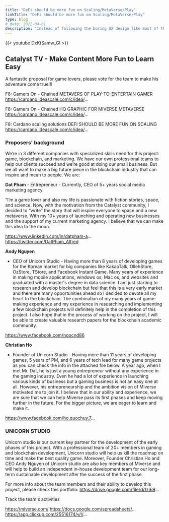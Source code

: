 ```yaml
---
title: "DeFi should be more fun on Scaling/MetaVerse/Play"
linkTitle: "DeFi should be more fun on Scaling/MetaVerse/Play"
type: blog
# date: 2022-04-01
description: "Instead of following the boring UX design like most of the current DEXs, Miverse will give a distinct model to DeFi & GameFi ecosystem. "
---
```


{{<  youtube DxKtSamw_GI >}}

## Catalyst TV - Make Content More Fun to Learn Easy

A fantastic proposal for game lovers, please vote for the team to make his adventure come true!!!

F8: Gamers On - Chained
METAVERS OF PLAY-TO-ENTERTAIN GAMER
https://cardano.ideascale.com/c/idea/...

F8: Gamers On - Chained
HQ GRAPHIC FOR MIVERSE METAVERSE 
https://cardano.ideascale.com/c/idea/...

F8: Cardano scaling solutions
DEFI SHOULD BE MORE FUN ON SCALING
https://cardano.ideascale.com/c/idea/...


### Proposers' background

We’re in 3 different companies with specialized skills need for this project: game, blockchain, and marketing. We have our own professional teams to help our clients succeed and we’re good at doing our small business. But we all want to make a big future piece in the blockchain industry that can inspire and mean to people. We are:

**Dat Pham** - Entrepreneur - Currently, CEO of 5+ years social media marketing agency.

“I’m a game lover and also my life is passionate with fiction stories, space, and science. Now, with the motivation from the Catalyst community, I decided to “write” the story that will inspire everyone to space and a new metaverse. With my 10+ years of launching and operating new businesses and the support of my current marketing agency. I believe that we can make this idea to the moon. 

https://www.linkedin.com/in/datpham-a...
https://twitter.com/DatPham_Alfred

**Andy Nguyen** 
- CEO of Unicorn Studio - Having more than 8 years of developing games for the Korean market for big companies like KakaoTalk, OllehStore, OzStore, TStore, and Facebook Instant Game. Many years of experience in making mobile applications, windows os, Mac os, and websites and graduated with a master's degree in data science. I am just starting to research and develop blockchain but feel that this is a very early market and there are many opportunities ahead so I decided to devote all my heart to the blockchain. The combination of my many years of game-making experience and my experience in researching and implementing a few blockchain projects will definitely help in the completion of this project. I also hope that in the process of working on the project, I will be able to create valuable research papers for the blockchain academic community.

https://www.facebook.com/ngocnd86

**Christian Ho**
- Founder of Unicorn Studio - Having more than 11 years of developing games, 5 years of PM, and 6 years of tech lead for many game projects as you can check the info in the attached file below. A year ago, when I met Mr. Dat, he is just a young entrepreneur without any experience in the gaming industry. Even he had a lot of experience in launching various kinds of business but a gaming business is not an easy one at all. However, his entrepreneurship and the ambition vision of Miverse motivated me to join it. I believe that in our ability and experience, we are sure that we can help Miverse pass its first phases and keep moving further in the future. For the bigger picture, we are eager to learn and make it.

https://www.facebook.com/ho.quochuy.7...

### UNICORN STUDIO

Unicorn studio is our current key partner for the development of the early phases of this project. With a professional team of 20+ members in gaming and blockchain development, Unicorn studio will help us kill the roadmap on time and make the best quality game. Moreover, Founder Christian Ho and CEO Andy Nguyen of Unicorn studio are also key members of Miverse and will help to build an independent in-house development team for our long-term sustainable development after the success of the first phase.

For more info about the team members and their ability to develop this project, please check this portfolio: https://drive.google.com/file/d/1zi69...

Track the team's activities

https://miverse.com/
https://docs.google.com/spreadsheets/...
https://app.clickup.com/25516174/v/l/...